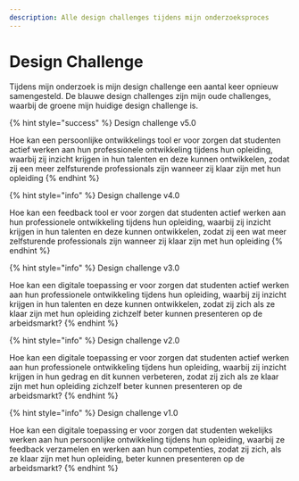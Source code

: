 ```yaml
---
description: Alle design challenges tijdens mijn onderzoeksproces
---
```


# Design Challenge

Tijdens mijn onderzoek is mijn design challenge een aantal keer opnieuw samengesteld. De blauwe design challenges zijn mijn oude challenges, waarbij de groene mijn huidige design challenge is.

{% hint style="success" %}
Design challenge v5.0

Hoe kan een persoonlijke ontwikkelings tool er voor zorgen dat studenten actief werken aan hun professionele ontwikkeling tijdens hun opleiding, waarbij zij inzicht krijgen in hun talenten en deze kunnen ontwikkelen, zodat zij een meer zelfsturende professionals zijn wanneer zij klaar zijn met hun opleiding
{% endhint %}

{% hint style="info" %}
Design challenge v4.0

Hoe kan een feedback tool er voor zorgen dat studenten actief werken aan hun professionele ontwikkeling tijdens hun opleiding, waarbij zij inzicht krijgen in hun talenten en deze kunnen ontwikkelen, zodat zij een wat meer zelfsturende professionals zijn wanneer zij klaar zijn met hun opleiding
{% endhint %}

{% hint style="info" %}
Design challenge v3.0

Hoe kan een digitale toepassing er voor zorgen dat studenten actief werken aan hun professionele ontwikkeling tijdens hun opleiding, waarbij zij inzicht krijgen in hun talenten en deze kunnen ontwikkelen, zodat zij zich als ze klaar zijn met hun opleiding zichzelf beter kunnen presenteren op de arbeidsmarkt?
{% endhint %}

{% hint style="info" %}
Design challenge v2.0

Hoe kan een digitale toepassing er voor zorgen dat studenten actief werken aan hun professionele ontwikkeling tijdens hun opleiding, waarbij zij inzicht krijgen in hun gedrag en dit kunnen verbeteren, zodat zij zich als ze klaar zijn met hun opleiding zichzelf beter kunnen presenteren op de arbeidsmarkt?
{% endhint %}

{% hint style="info" %}
Design challenge v1.0

Hoe kan een digitale toepassing er voor zorgen dat studenten wekelijks werken aan hun persoonlijke ontwikkeling tijdens hun opleiding, waarbij ze feedback verzamelen en werken aan hun competenties, zodat zij zich, als ze klaar zijn met hun opleiding, beter kunnen presenteren op de arbeidsmarkt?
{% endhint %}



